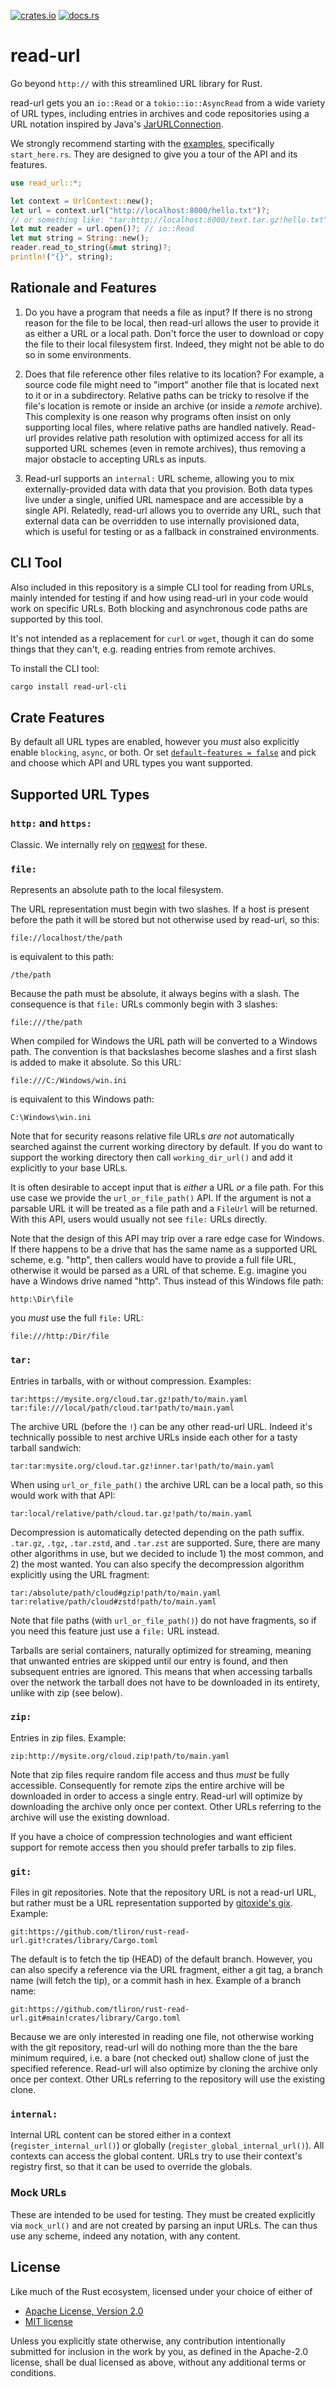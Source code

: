 [![crates.io](https://img.shields.io/crates/v/read-url?color=%23227700)](https://crates.io/crates/read-url)
[![docs.rs](https://img.shields.io/badge/docs.rs-latest?color=grey)](https://docs.rs/read-url/latest/read_url/)

read-url
========

Go beyond `http://` with this streamlined URL library for Rust.

read-url gets you an `io::Read` or a `tokio::io::AsyncRead` from a wide variety of URL types, including entries in archives and code repositories using a URL notation inspired by Java's [JarURLConnection](https://docs.oracle.com/en/java/javase/11/docs/api/java.base/java/net/JarURLConnection.html).

We strongly recommend starting with the [examples](https://github.com/tliron/rust-read-url/tree/main/crates/library/examples), specifically `start_here.rs`. They are designed to give you a tour of the API and its features.

```rust
use read_url::*;

let context = UrlContext::new();
let url = context.url("http://localhost:8000/hello.txt")?;
// or something like: "tar:http://localhost:8000/text.tar.gz!hello.txt"
let mut reader = url.open()?; // io::Read
let mut string = String::new();
reader.read_to_string(&mut string)?;
println!("{}", string);
```

Rationale and Features
----------------------

1) Do you have a program that needs a file as input? If there is no strong reason for the file to be local, then read-url allows the user to provide it as either a URL or a local path. Don't force the user to download or copy the file to their local filesystem first. Indeed, they might not be able to do so in some environments.

2) Does that file reference other files relative to its location? For example, a source code file might need to "import" another file that is located next to it or in a subdirectory. Relative paths can be tricky to resolve if the file's location is remote or inside an archive (or inside a *remote* archive). This complexity is one reason why programs often insist on only supporting local files, where relative paths are handled natively. Read-url provides relative path resolution with optimized access for all its supported URL schemes (even in remote archives), thus removing a major obstacle to accepting URLs as inputs.

3) Read-url supports an `internal:` URL scheme, allowing you to mix externally-provided data with data that you provision. Both data types live under a single, unified URL namespace and are accessible by a single API. Relatedly, read-url allows you to override any URL, such that external data can be overridden to use internally provisioned data, which is useful for testing or as a fallback in constrained environments.

CLI Tool
--------

Also included in this repository is a simple CLI tool for reading from URLs, mainly intended for testing if and how using read-url in your code would work on specific URLs. Both blocking and asynchronous code paths are supported by this tool.

It's not intended as a replacement for `curl` or `wget`, though it can do some things that they can't, e.g. reading entries from remote archives.

To install the CLI tool:

```sh
cargo install read-url-cli
```

Crate Features
--------------

By default all URL types are enabled, however you *must* also explicitly enable `blocking`, `async`, or both. Or set [`default-features = false`](https://doc.rust-lang.org/cargo/reference/features.html#dependency-features) and pick and choose which API and URL types you want supported.

Supported URL Types
-------------------

### `http:` and `https:`

Classic. We internally rely on [reqwest](https://github.com/seanmonstar/reqwest) for these.

### `file:`

Represents an absolute path to the local filesystem.

The URL representation must begin with two slashes. If a host is present before the path it will be stored but not otherwise used by read-url, so this:

    file://localhost/the/path

is equivalent to this path:

    /the/path

Because the path must be absolute, it always begins with a slash. The consequence is that `file:` URLs commonly begin with 3 slashes:

    file:///the/path

When compiled for Windows the URL path will be converted to a Windows path. The convention is that backslashes become slashes and a first slash is added to make it absolute. So this URL:

    file:///C:/Windows/win.ini

is equivalent to this Windows path:

    C:\Windows\win.ini

Note that for security reasons relative file URLs *are not* automatically searched against the current working directory by default. If you do want to support the working directory then call `working_dir_url()` and add it explicitly to your base URLs.

It is often desirable to accept input that is *either* a URL *or* a file path. For this use case we provide the `url_or_file_path()` API. If the argument is not a parsable URL it will be treated as a file path and a `FileUrl` will be returned. With this API, users would usually not see `file:` URLs directly.

Note that the design of this API may trip over a rare edge case for Windows. If there happens to be a drive that has the same name as a supported URL scheme, e.g. "http", then callers would have to provide a full file URL, otherwise it would be parsed as a URL of that scheme. E.g. imagine you have a Windows drive named "http". Thus instead of this Windows file path:

    http:\Dir\file

you *must* use the full `file:` URL:

    file:///http:/Dir/file

### `tar:`

Entries in tarballs, with or without compression. Examples:

    tar:https://mysite.org/cloud.tar.gz!path/to/main.yaml
    tar:file:///local/path/cloud.tar!path/to/main.yaml

The archive URL (before the `!`) can be any other read-url URL. Indeed it's technically possible to nest archive URLs inside each other for a tasty tarball sandwich:

    tar:tar:mysite.org/cloud.tar.gz!inner.tar!path/to/main.yaml

When using `url_or_file_path()` the archive URL can be a local path, so this would work with that API:

    tar:local/relative/path/cloud.tar.gz!path/to/main.yaml

Decompression is automatically detected depending on the path suffix. `.tar.gz`, `.tgz`, `.tar.zstd`, and `.tar.zst` are supported. Sure, there are many other algorithms in use, but we decided to include 1) the most common, and 2) the most wanted. You can also specify the decompression algorithm explicitly using the URL fragment:

    tar:/absolute/path/cloud#gzip!path/to/main.yaml
    tar:relative/path/cloud#zstd!path/to/main.yaml

Note that file paths (with `url_or_file_path()`) do not have fragments, so if you need this feature just use a `file:` URL instead.

Tarballs are serial containers, naturally optimized for streaming, meaning that unwanted entries are skipped until our entry is found, and then subsequent entries are ignored. This means that when accessing tarballs over the network the tarball does not have to be downloaded in its entirety, unlike with zip (see below).

### `zip:`

Entries in zip files. Example:

    zip:http://mysite.org/cloud.zip!path/to/main.yaml

Note that zip files require random file access and thus *must* be fully accessible. Consequently for remote zips the entire archive will be downloaded in order to access a single entry. Read-url will optimize by downloading the archive only once per context. Other URLs referring to the archive will use the existing download.

If you have a choice of compression technologies and want efficient support for remote access then you should prefer tarballs to zip files.

### `git:`

Files in git repositories. Note that the repository URL is not a read-url URL, but rather must be a URL representation supported by [gitoxide's gix](https://github.com/GitoxideLabs/gitoxide). Example:

    git:https://github.com/tliron/rust-read-url.git!crates/library/Cargo.toml

The default is to fetch the tip (HEAD) of the default branch. However, you can also specify a reference via the URL fragment, either a git tag, a branch name (will fetch the tip), or a commit hash in hex. Example of a branch name:

    git:https://github.com/tliron/rust-read-url.git#main!crates/library/Cargo.toml

Because we are only interested in reading one file, not otherwise working with the git repository, read-url will do nothing more than the the bare minimum required, i.e. a bare (not checked out) shallow clone of just the specified reference. Read-url will also optimize by cloning the archive only once per context. Other URLs referring to the repository will use the existing clone.

### `internal:`

Internal URL content can be stored either in a context (`register_internal_url()`) or globally (`register_global_internal_url()`). All contexts can access the global content. URLs try to use their context's registry first, so that it can be used to override the globals.

### Mock URLs

These are intended to be used for testing. They must be created explicitly via `mock_url()` and are not created by parsing an input URLs. The can thus use any scheme, indeed any notation, with any content.

License
-------

Like much of the Rust ecosystem, licensed under your choice of either of

* [Apache License, Version 2.0](https://github.com/tliron/rust-read-url/blob/main/LICENSE-APACHE)
* [MIT license](https://github.com/tliron/rust-read-url/blob/main/LICENSE-MIT)

Unless you explicitly state otherwise, any contribution intentionally submitted for inclusion in the work by you, as defined in the Apache-2.0 license, shall be dual licensed as above, without any additional terms or conditions.
